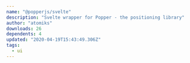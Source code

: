 ```yaml
---
name: "@popperjs/svelte"
description: "Svelte wrapper for Popper - the positioning library"
author: "atomiks"
downloads: 26
dependents: 4
updated: "2020-04-19T15:43:49.306Z"
tags: 
  - ui
---
```

